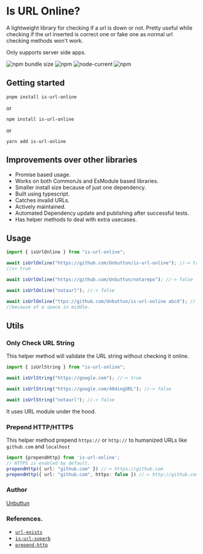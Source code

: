 # Is URL Online?

A lightweight library for checking if a url is down or not. Pretty useful while checking if the url inserted is correct one or fake one as normal url checking methods won't work.

Only supports server side apps.

![npm bundle size](https://img.shields.io/bundlephobia/minzip/is-url-online?logo=files&style=for-the-badge)
![npm](https://img.shields.io/npm/v/is-url-online?logo=npm&style=for-the-badge)
![node-current](https://img.shields.io/badge/Node-%3E=12-success?style=for-the-badge&logo=node)
![npm](https://img.shields.io/npm/dw/is-url-online?style=for-the-badge)

## Getting started

`pnpm install is-url-online`

or

`npm install is-url-online`

or

`yarn add is-url-online`

## Improvements over other libraries

- Promise based usage.
- Works on both CommonJs and EsModule based libraries.
- Smaller install size because of just one dependency.
- Built using typescript.
- Catches invalid URLs.
- Actively maintained.
- Automated Dependency update and publishing after successful tests.
- Has helper methods to deal with extra usecases.

## Usage

```ts
import { isUrlOnline } from "is-url-online";

await isUrlOnline("https://github.com/Unbuttun/is-url-online"); //-> true
//=> true

await isUrlOnline("https://github.com/Unbuttun/notarepo"); //-> false

await isUrlOnline("notaurl"); //-> false

await isUrlOnline("ttps://github.com/Unbuttun/is-url-online abcd"); //-> true
//because of a space in middle.
```

## Utils
### Only Check URL String

This helper method will validate the URL string without checking it online.
```ts
import { isUrlString } from "is-url-online";

await isUrlString("https://google.com"); //-> true

await isUrlString("https://google.com/404ingURL"); //-> false

await isUrlString("notaurl"); //-> false
```
It uses URL module under the hood.


### Prepend HTTP/HTTPS

This helper method prepend `https://` or `http://` to humanized URLs like `github.com` and `localhost`
```ts
import {prependHttp} from 'is-url-online';
// HTTPS is enabled by default.
prependHttp({ url: "github.com" }) //-> https://github.com
prependHttp({ url: "github.com", https: false }) //-> http://github.com
```


### Author
[Unbuttun](https://github.com/Unbuttun)


### References.
- [`url-exists`](https://github.com/boblauer/url-exists)
- [`is-url-superb`](https://github.com/sindresorhus/is-url-superb)
- [`prepend-http`](https://github.com/sindresorhus/prepend-http)
